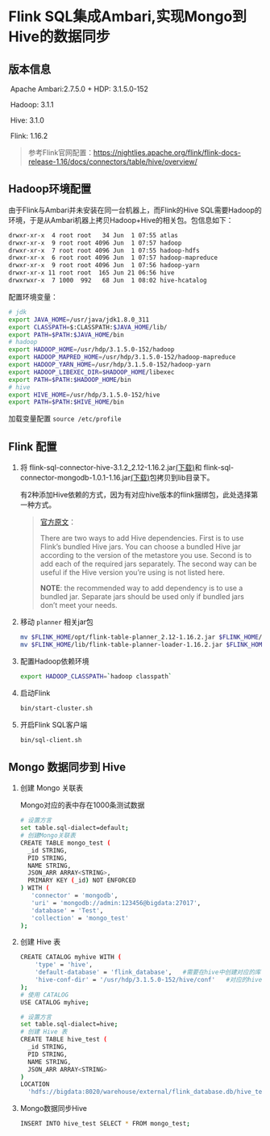 # Flink SQL集成Ambari,实现Mongo到Hive的数据同步

## 版本信息

​	Apache Ambari:2.7.5.0 + HDP: 3.1.5.0-152

​	Hadoop: 3.1.1

​	Hive: 3.1.0

​	Flink: 1.16.2

> 参考Flink官网配置：https://nightlies.apache.org/flink/flink-docs-release-1.16/docs/connectors/table/hive/overview/

## Hadoop环境配置

由于Flink与Ambari并未安装在同一台机器上，而Flink的Hive SQL需要Hadoop的环境，于是从Ambari机器上拷贝Hadoop+Hive的相关包。包信息如下：

```bash
drwxr-xr-x  4 root root   34 Jun  1 07:55 atlas
drwxr-xr-x  9 root root 4096 Jun  1 07:57 hadoop
drwxr-xr-x  7 root root 4096 Jun  1 07:55 hadoop-hdfs
drwxr-xr-x  6 root root 4096 Jun  1 07:57 hadoop-mapreduce
drwxr-xr-x  9 root root 4096 Jun  1 07:56 hadoop-yarn
drwxr-xr-x 11 root root  165 Jun 21 06:56 hive
drwxrwxr-x  7 1000  992   68 Jun  1 08:02 hive-hcatalog
```

配置环境变量：

```bash
# jdk
export JAVA_HOME=/usr/java/jdk1.8.0_311
export CLASSPATH=$:CLASSPATH:$JAVA_HOME/lib/
export PATH=$PATH:$JAVA_HOME/bin
# hadoop
export HADOOP_HOME=/usr/hdp/3.1.5.0-152/hadoop
export HADOOP_MAPRED_HOME=/usr/hdp/3.1.5.0-152/hadoop-mapreduce
export HADOOP_YARN_HOME=/usr/hdp/3.1.5.0-152/hadoop-yarn
export HADOOP_LIBEXEC_DIR=$HADOOP_HOME/libexec
export PATH=$PATH:$HADOOP_HOME/bin
# hive
export HIVE_HOME=/usr/hdp/3.1.5.0-152/hive
export PATH=$PATH:$HIVE_HOME/bin
```

加载变量配置 `source /etc/profile`	

## Flink 配置

1. 将 flink-sql-connector-hive-3.1.2_2.12-1.16.2.jar[(下载)](https://repo.maven.apache.org/maven2/org/apache/flink/flink-sql-connector-hive-3.1.2_2.12/1.16.2/flink-sql-connector-hive-3.1.2_2.12-1.16.2.jar)和 flink-sql-connector-mongodb-1.0.1-1.16.jar[(下载)](https://repo.maven.apache.org/maven2/org/apache/flink/flink-sql-connector-mongodb/1.0.1-1.16/flink-sql-connector-mongodb-1.0.1-1.16.jar)包拷贝到lib目录下。

   有2种添加Hive依赖的方式，因为有对应hive版本的flink捆绑包，此处选择第一种方式。

   > [官方原文](https://nightlies.apache.org/flink/flink-docs-release-1.16/docs/connectors/table/hive/overview/#dependencies)：
   >
   > There are two ways to add Hive dependencies. First is to use Flink’s bundled Hive jars. You can choose a bundled Hive jar according to the version of the metastore you use. Second is to add each of the required jars separately. The second way can be useful if the Hive version you’re using is not listed here.
   >
   > **NOTE**: the recommended way to add dependency is to use a bundled jar. Separate jars should be used only if bundled jars don’t meet your needs.

2. 移动 `planner` 相关jar包

   ```bash
   mv $FLINK_HOME/opt/flink-table-planner_2.12-1.16.2.jar $FLINK_HOME/lib/flink-table-planner_2.12-1.16.2.jar
   mv $FLINK_HOME/lib/flink-table-planner-loader-1.16.2.jar $FLINK_HOME/opt/flink-table-planner-loader-1.16.2.jar
   ```

3. 配置Hadoop依赖环境

   ```bash
   export HADOOP_CLASSPATH=`hadoop classpath`
   ```

4. 启动Flink

   ```bash
   bin/start-cluster.sh
   ```

5. 开启Flink SQL客户端

   ```bash
   bin/sql-client.sh
   ```

## Mongo 数据同步到 Hive


1. 创建 Mongo 关联表

   Mongo对应的表中存在1000条测试数据

   ```bash
   # 设置方言
   set table.sql-dialect=default;
   # 创建Mongo关联表
   CREATE TABLE mongo_test (
     _id STRING,
     PID STRING,
     NAME STRING,
     JSON_ARR ARRAY<STRING>,
     PRIMARY KEY (_id) NOT ENFORCED
   ) WITH (
      'connector' = 'mongodb',
      'uri' = 'mongodb://admin:123456@bigdata:27017',
      'database' = 'Test',
      'collection' = 'mongo_test'
   );
   ```
   
2. 创建 Hive 表

   ```bash
   CREATE CATALOG myhive WITH (
       'type' = 'hive',
       'default-database' = 'flink_database',	#需要在hive中创建对应的库
       'hive-conf-dir' = '/usr/hdp/3.1.5.0-152/hive/conf'	#对应的hive配置文件
   );
   # 使用 CATALOG
   USE CATALOG myhive;
   
   # 设置方言
   set table.sql-dialect=hive;
   # 创建 Hive 表
   CREATE TABLE hive_test (
     _id STRING,
     PID STRING,
     NAME STRING,
     JSON_ARR ARRAY<STRING>
   ) 
   LOCATION
     'hdfs://bigdata:8020/warehouse/external/flink_database.db/hive_test'; 
   ```

3. Mongo数据同步Hive

   ```bash
   INSERT INTO hive_test SELECT * FROM mongo_test;
   ```


